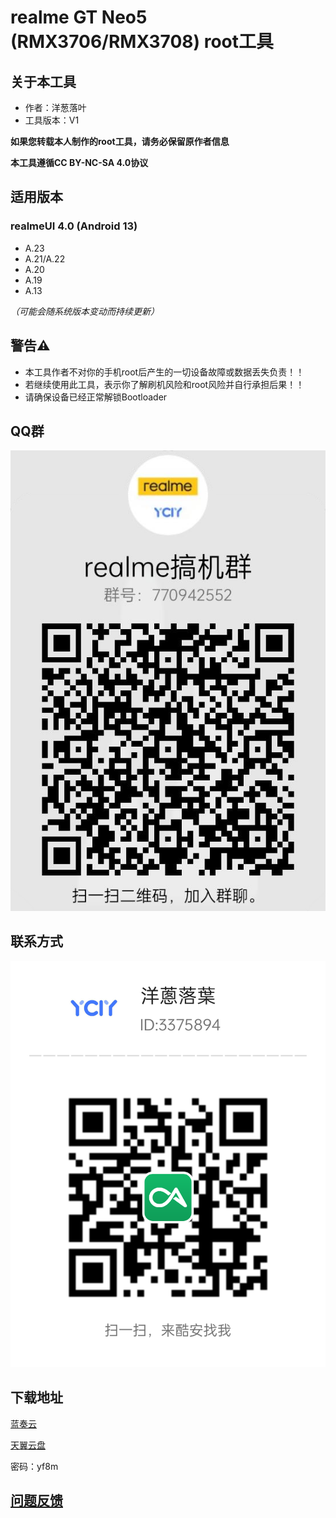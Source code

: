# realme GT Neo5 (RMX3706/RMX3708) root工具

## 关于本工具
- 作者：洋葱落叶
- 工具版本：V1

**如果您转载本人制作的root工具，请务必保留原作者信息**

**本工具遵循CC BY-NC-SA 4.0协议**

## 适用版本
### realmeUI 4.0 (Android 13)
- A.23
- A.21/A.22
- A.20
- A.19
- A.13

*（可能会随系统版本变动而持续更新）*

## 警告⚠️
- 本工具作者不对你的手机root后产生的一切设备故障或数据丢失负责！！
- 若继续使用此工具，表示你了解刷机风险和root风险并自行承担后果！！
- 请确保设备已经正常解锁Bootloader

## QQ群
![qq](realme_ycly.png)

## 联系方式
![coolapk_ycly](coolapk.png)

## 下载地址
[蓝奏云](https://ycly.lanzouw.com/i77kV0py2haj)

[天翼云盘](https://cloud.189.cn/t/muQnii3imYNb)

密码：yf8m

## [问题反馈](https://f.wps.cn/w/GQndtqeN/)
